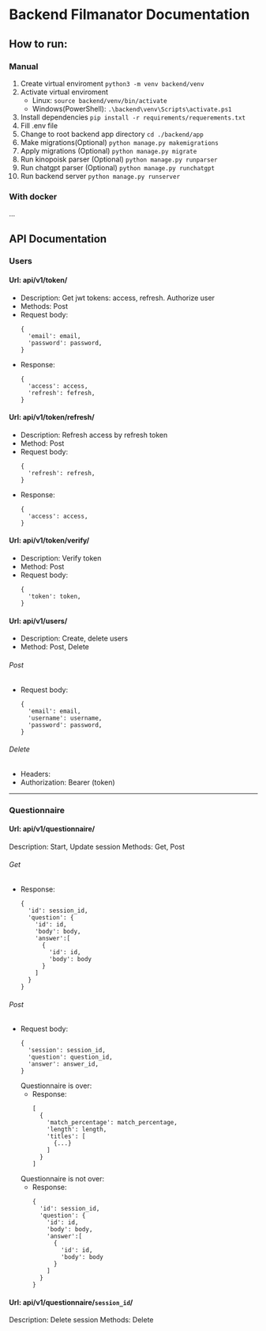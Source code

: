 # **Backend Filmanator Documentation**

## How to run:

### Manual

1. Create virtual enviroment
   `python3 -m venv backend/venv`
2. Activate virtual enviroment
   - Linux:
     `source backend/venv/bin/activate`
   - Windows(PowerShell):
     `.\backend\venv\Scripts\activate.ps1`
3. Install dependencies
   `pip install -r requirements/requerements.txt`
4. Fill .env file
5. Change to root backend app directory
   `cd ./backend/app`
6. Make migrations(Optional)
   `python manage.py makemigrations`
7. Apply migrations (Optional)
   `python manage.py migrate`
8. Run kinopoisk parser (Optional)
   `python manage.py runparser`
9. Run chatgpt parser (Optional)
   `python manage.py runchatgpt`
10. Run backend server
    `python manage.py runserver`

### With docker

...

## API Documentation

### Users

#### Url: api/v1/token/

* Description: Get jwt tokens: access, refresh. Authorize user
* Methods: Post
* Request body:
  ```
  {
    'email': email,
    'password': password,
  }
  ```
* Response:
  ```
  {
    'access': access,
    'refresh': fefresh,
  }
  ```

#### Url: api/v1/token/refresh/

* Description: Refresh access by refresh token
* Method: Post
* Request body:
  ```
  {
    'refresh': refresh,
  }
  ```
* Response:
  ```
  {
    'access': access,
  }
  ```

#### Url: api/v1/token/verify/

* Description: Verify token
* Method: Post
* Request body:
  ```
  {
    'token': token,
  }
  ```

#### Url: api/v1/users/

* Description: Create, delete users
* Method: Post, Delete

###### Post

* Request body:
  ```
  {
    'email': email,
    'username': username,
    'password': password,
  }
  ```

###### Delete

* Headers:
* Authorization: Bearer (token)

---

### Questionnaire

#### Url: api/v1/questionnaire/

Description: Start, Update session
Methods: Get, Post

###### Get

* Response:
  ```
  {
    'id': session_id,
    'question': {
      'id': id,
      'body': body,
      'answer':[
        {
          'id': id,
          'body': body
        }
      ]
    }
  }
  ```

###### Post

* Request body:
  ```
  {
    'session': session_id,
    'question': question_id,
    'answer': answer_id,
  }
  ```
  Questionnaire is over:
  * Response:
    ```
    [
      {
        'match_percentage': match_percentage,
        'length': length,
        'titles': [
          {...}
        ]
      }
    ]
    ```
  Questionnaire is not over:
  * Response:
    ```
    {
      'id': session_id,
      'question': {
        'id': id,
        'body': body,
        'answer':[
          {
            'id': id,
            'body': body
          }
        ]
      }
    }
    ```

#### Url: api/v1/questionnaire/`session_id`/

Description: Delete session
Methods: Delete
